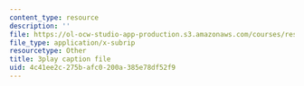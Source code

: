 ```yaml
---
content_type: resource
description: ''
file: https://ol-ocw-studio-app-production.s3.amazonaws.com/courses/res-10-s95-physics-of-covid-19-transmission-fall-2020/4c41ee2c275bafc0200a385e78df52f9_fdbeCmYRVzA.srt
file_type: application/x-subrip
resourcetype: Other
title: 3play caption file
uid: 4c41ee2c-275b-afc0-200a-385e78df52f9
---
```

